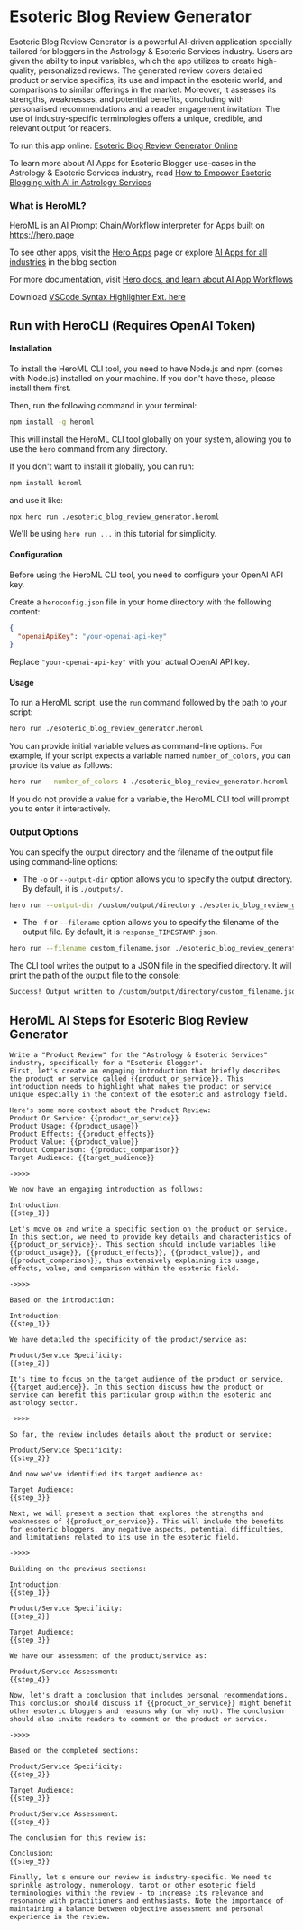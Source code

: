 # Esoteric Blog Review Generator

Esoteric Blog Review Generator is a powerful AI-driven application specially tailored for bloggers in the Astrology & Esoteric Services industry. Users are given the ability to input variables, which the app utilizes to create high-quality, personalized reviews. The generated review covers detailed product or service specifics, its use and impact in the esoteric world, and comparisons to similar offerings in the market. Moreover, it assesses its strengths, weaknesses, and potential benefits, concluding with personalised recommendations and a reader engagement invitation. The use of industry-specific terminologies offers a unique, credible, and relevant output for readers.

To run this app online: [Esoteric Blog Review Generator Online](https://hero.page/app/esoteric-blog-review-generator-personalized-esoteric-industry-review-generator/7GbTIRJBWq6wO2Idovoo)

To learn more about AI Apps for Esoteric Blogger use-cases in the Astrology & Esoteric Services industry, read [How to Empower Esoteric Blogging with AI in Astrology Services](https://hero.page/blog/ai/astrology-and-esoteric-services/how-to-empower-esoteric-blogging-with-ai-in-astrology-services/170736)

### What is HeroML?
HeroML is an AI Prompt Chain/Workflow interpreter for Apps built on https://hero.page 

To see other apps, visit the [Hero Apps](https://hero.page/apps) page or explore [AI Apps for all industries](https://hero.page/blog) in the blog section

For more documentation, visit [Hero docs, and learn about AI App Workflows](https://hero.page/tutorials/introduction-to-heroml)

Download [VSCode Syntax Highlighter Ext. here](https://marketplace.visualstudio.com/items?itemName=hero-page.heroml)

## Run with HeroCLI (Requires OpenAI Token)

#### Installation

To install the HeroML CLI tool, you need to have Node.js and npm (comes with Node.js) installed on your machine. If you don't have these, please install them first. 

Then, run the following command in your terminal:

```bash
npm install -g heroml
```

This will install the HeroML CLI tool globally on your system, allowing you to use the `hero` command from any directory.

If you don't want to install it globally, you can run:

```bash
npm install heroml
```

and use it like:

```bash
npx hero run ./esoteric_blog_review_generator.heroml
```

We'll be using `hero run ...` in this tutorial for simplicity.

#### Configuration

Before using the HeroML CLI tool, you need to configure your OpenAI API key. 

Create a `heroconfig.json` file in your home directory with the following content:

```json
{
  "openaiApiKey": "your-openai-api-key"
}
```

Replace `"your-openai-api-key"` with your actual OpenAI API key.

#### Usage

To run a HeroML script, use the `run` command followed by the path to your script:

```bash
hero run ./esoteric_blog_review_generator.heroml
```

You can provide initial variable values as command-line options. For example, if your script expects a variable named `number_of_colors`, you can provide its value as follows:

```bash
hero run --number_of_colors 4 ./esoteric_blog_review_generator.heroml
```

If you do not provide a value for a variable, the HeroML CLI tool will prompt you to enter it interactively.

### Output Options

You can specify the output directory and the filename of the output file using command-line options:

- The `-o` or `--output-dir` option allows you to specify the output directory. By default, it is `./outputs/`.

```bash
hero run --output-dir /custom/output/directory ./esoteric_blog_review_generator.heroml
```

- The `-f` or `--filename` option allows you to specify the filename of the output file. By default, it is `response_TIMESTAMP.json`.

```bash
hero run --filename custom_filename.json ./esoteric_blog_review_generator.heroml
```

The CLI tool writes the output to a JSON file in the specified directory. It will print the path of the output file to the console:

```bash
Success! Output written to /custom/output/directory/custom_filename.json
```


## HeroML AI Steps for Esoteric Blog Review Generator
```
Write a "Product Review" for the "Astrology & Esoteric Services" industry, specifically for a "Esoteric Blogger". 
First, let's create an engaging introduction that briefly describes the product or service called {{product_or_service}}. This introduction needs to highlight what makes the product or service unique especially in the context of the esoteric and astrology field.

Here's some more context about the Product Review:
Product Or Service: {{product_or_service}}
Product Usage: {{product_usage}}
Product Effects: {{product_effects}}
Product Value: {{product_value}}
Product Comparison: {{product_comparison}}
Target Audience: {{target_audience}}

->>>>

We now have an engaging introduction as follows:

Introduction:
{{step_1}}

Let's move on and write a specific section on the product or service. In this section, we need to provide key details and characteristics of {{product_or_service}}. This section should include variables like {{product_usage}}, {{product_effects}}, {{product_value}}, and {{product_comparison}}, thus extensively explaining its usage, effects, value, and comparison within the esoteric field.

->>>>

Based on the introduction:

Introduction:
{{step_1}}

We have detailed the specificity of the product/service as:

Product/Service Specificity:
{{step_2}}

It's time to focus on the target audience of the product or service, {{target_audience}}. In this section discuss how the product or service can benefit this particular group within the esoteric and astrology sector.

->>>>

So far, the review includes details about the product or service:

Product/Service Specificity:
{{step_2}}

And now we've identified its target audience as:

Target Audience:
{{step_3}}

Next, we will present a section that explores the strengths and weaknesses of {{product_or_service}}. This will include the benefits for esoteric bloggers, any negative aspects, potential difficulties, and limitations related to its use in the esoteric field.

->>>>

Building on the previous sections:

Introduction:
{{step_1}}

Product/Service Specificity:
{{step_2}}

Target Audience:
{{step_3}}

We have our assessment of the product/service as:

Product/Service Assessment:
{{step_4}}

Now, let's draft a conclusion that includes personal recommendations. This conclusion should discuss if {{product_or_service}} might benefit other esoteric bloggers and reasons why (or why not). The conclusion should also invite readers to comment on the product or service.

->>>>

Based on the completed sections:

Product/Service Specificity:
{{step_2}}

Target Audience:
{{step_3}}

Product/Service Assessment:
{{step_4}}

The conclusion for this review is:

Conclusion:
{{step_5}}

Finally, let's ensure our review is industry-specific. We need to sprinkle astrology, numerology, tarot or other esoteric field terminologies within the review - to increase its relevance and resonance with practitioners and enthusiasts. Note the importance of maintaining a balance between objective assessment and personal experience in the review.


```

